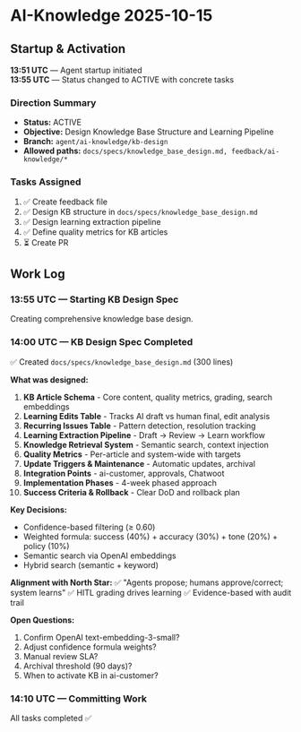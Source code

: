 # AI-Knowledge 2025-10-15

## Startup & Activation

**13:51 UTC** — Agent startup initiated  
**13:55 UTC** — Status changed to ACTIVE with concrete tasks

### Direction Summary
- **Status:** ACTIVE
- **Objective:** Design Knowledge Base Structure and Learning Pipeline
- **Branch:** `agent/ai-knowledge/kb-design`
- **Allowed paths:** `docs/specs/knowledge_base_design.md, feedback/ai-knowledge/*`

### Tasks Assigned
1. ✅ Create feedback file
2. ✅ Design KB structure in `docs/specs/knowledge_base_design.md`
3. ✅ Design learning extraction pipeline
4. ✅ Define quality metrics for KB articles
5. ⏳ Create PR

## Work Log

### 13:55 UTC — Starting KB Design Spec

Creating comprehensive knowledge base design.

### 14:00 UTC — KB Design Spec Completed

✅ Created `docs/specs/knowledge_base_design.md` (300 lines)

**What was designed:**

1. **KB Article Schema** - Core content, quality metrics, grading, search embeddings
2. **Learning Edits Table** - Tracks AI draft vs human final, edit analysis
3. **Recurring Issues Table** - Pattern detection, resolution tracking
4. **Learning Extraction Pipeline** - Draft → Review → Learn workflow
5. **Knowledge Retrieval System** - Semantic search, context injection
6. **Quality Metrics** - Per-article and system-wide with targets
7. **Update Triggers & Maintenance** - Automatic updates, archival
8. **Integration Points** - ai-customer, approvals, Chatwoot
9. **Implementation Phases** - 4-week phased approach
10. **Success Criteria & Rollback** - Clear DoD and rollback plan

**Key Decisions:**
- Confidence-based filtering (≥ 0.60)
- Weighted formula: success (40%) + accuracy (30%) + tone (20%) + policy (10%)
- Semantic search via OpenAI embeddings
- Hybrid search (semantic + keyword)

**Alignment with North Star:**
✅ "Agents propose; humans approve/correct; system learns"
✅ HITL grading drives learning
✅ Evidence-based with audit trail

**Open Questions:**
1. Confirm OpenAI text-embedding-3-small?
2. Adjust confidence formula weights?
3. Manual review SLA?
4. Archival threshold (90 days)?
5. When to activate KB in ai-customer?

### 14:10 UTC — Committing Work

All tasks completed ✅

